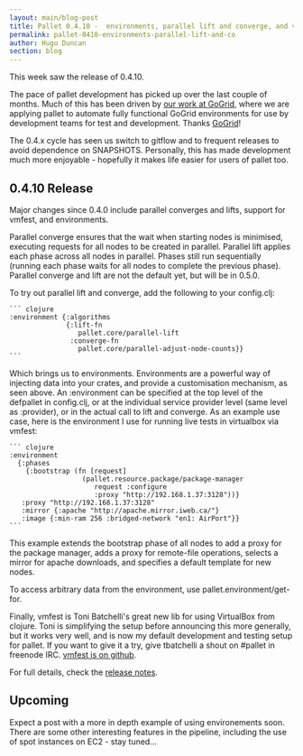 ```yaml
---
layout: main/blog-post
title: Pallet 0.4.10 -  environments, parallel lift and converge, and virtualbox too!
permalink: pallet-0410-environments-parallel-lift-and-co
author: Hugo Duncan
section: blog
---
```


This week saw the release of 0.4.10.

The pace of pallet development has picked up over the last couple of months.
Much of this has been driven by
[our work at GoGrid](http://blog.gogrid.com/2011/02/08/agile-development-at-gogrid-with-pallet-and-jclouds-presentation/),
where we are applying pallet to automate fully functional GoGrid environments
for use by development teams for test and development. Thanks
[GoGrid](htp://gogrid.com)!

The 0.4.x cycle has seen us switch to gitflow and to frequent releases to avoid
dependence on SNAPSHOTS. Personally, this has made development much more
enjoyable - hopefully it makes life easier for users of pallet too.

## 0.4.10 Release

Major changes since 0.4.0 include parallel converges and lifts, support for
vmfest, and environments.

Parallel converge ensures that the wait when starting nodes is minimised,
executing requests for all nodes to be created in parallel. Parallel lift
applies each phase across all nodes in parallel. Phases still run sequentially
(running each phase waits for all nodes to complete the previous
phase). Parallel converge and lift are not the default yet, but will be in
0.5.0.

To try out parallel lift and converge, add the following to your config.clj:

    ``` clojure
    :environment {:algorithms
                  {:lift-fn 
                     pallet.core/parallel-lift
                   :converge-fn 
                     pallet.core/parallel-adjust-node-counts}}
    ```

Which brings us to environments. Environments are a powerful way of injecting
data into your crates, and provide a customisation mechanism, as seen above.  An
:environment can be specified at the top level of the defpallet in config.clj,
or at the individual service provider level (same level as :provider), or in the
actual call to lift and converge. As an example use case, here is the
environment I use for running live tests in virtualbox via vmfest:

    ``` clojure
    :environment
      {:phases
        {:bootstrap (fn [request]
                      (pallet.resource.package/package-manager
                         request :configure
                         :proxy "http://192.168.1.37:3128"))}
       :proxy "http://192.168.1.37:3128"
       :mirror {:apache "http://apache.mirror.iweb.ca/"}
       :image {:min-ram 256 :bridged-network "en1: AirPort"}}
    ```

This example extends the bootstrap phase of all nodes to add a proxy for the
package manager, adds a proxy for remote-file operations, selects a mirror for
apache downloads, and specifies a default template for new nodes.

To access arbitrary data from the environment, use pallet.environment/get-for.

Finally, vmfest is Toni Batchelli's great new lib for using VirtualBox from
clojure.  Toni is simplifying the setup before announcing this more generally,
but it works very well, and is now my default development and testing setup for
pallet. If you want to give it a try, give tbatchelli a shout on #pallet in
freenode IRC.  [vmfest is on github](https://github.com/tbatchelli/vmfest).

For full details, check the [release notes](https://github.com/pallet/pallet/wiki/ReleaseNotes).

## Upcoming

Expect a post with a more in depth example of using environements soon.  There
are some other interesting features in the pipeline, including the use of spot
instances on EC2 - stay tuned...
